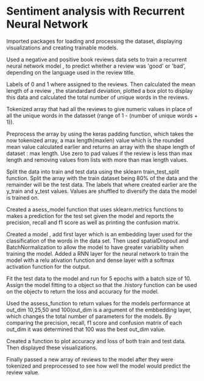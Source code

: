 # Sentiment analysis with Recurrent Neural Network
Imported packages for loading  and processing the dataset, displaying visualizations and creating trainable models.

Used a negative and positive book reviews data sets to train a recurrent neural network model , to predict whether a review was 'good' or 'bad', depending on the language used in the review title. 

Labels of 0 and 1 where assigned to the reviews. Then calculated the mean length of a review , the standardard deviation, plotted a box plot to display this data and calculated the total number of unique words in the reviews.

Tokenized array that had all the reviews to give numeric values in place of all the unique words in the datasset (range of 1 - (number of unique words + 1)).

Preprocess the array by using the keras padding function, which takes the now tokenized array, a max length(maxlen) value which is the rounded mean value calculated earlier and returns an array with the shape length of dataset : max length. Use zero to pad values if the review is less than max length and removing values from lists with more than max length values.

Split the data into train and test data using the sklearn train_test_split function. Split the array with the train dataset being 80% of the data and the remainder will be the test data. The labels that where created earlier are the y_train and y_test values. Values are shuffled to diversify the data the model is trained on.

Created a asess_model function that uses sklearn.metrics functions to makes a prediction for the test set given the model and reports the precision, recall and f1 score as well as printing the confusion matrix.

Created a model , add first layer which is an embedding layer used for the classification of the words in the data set. Then used spatialDropout and BatchNormalization to allow the model to have greater variability when training the model. Added a RNN layer for the neural network to train the model with a relu ativation function and dense layer with a softmax activation function for the output.

Fit the test data to the model and run for 5 epochs with a batch size of 10. Assign the model fitting to a object so that the .history function can be used on the objectv to return the loss and accuracy for the model.

Used the assess_function to return values for the models performance at out_dim 10,25,50 and 100(out_dim is a argument of the embbedding layer, which changes the total number of parameters for the models. By comparing the precision, recall, f1 score and confusion matrix of each out_dim it was determined that 100 was the best out_dim value.

Created a function to plot accuracy and loss of both train and test data. Then displayed these visualizations.

Finally passed a new array of reviews to the model after they were tokenized and preprocessed to see how well the model would predict the review value.

